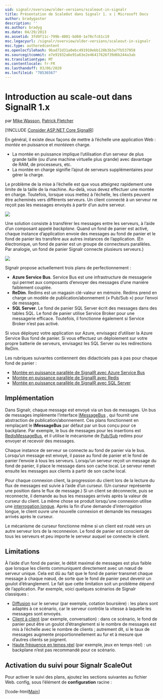 ```yaml
---
uid: signalr/overview/older-versions/scaleout-in-signalr
title: Présentation de ScaleOut dans Signalr 1. x | Microsoft Docs
author: bradygaster
description: ''
ms.author: bradyg
ms.date: 04/29/2013
ms.assetid: 3fd9f11c-799b-4001-bd60-1e70cfc61c19
msc.legacyurl: /signalr/overview/older-versions/scaleout-in-signalr
msc.type: authoredcontent
ms.openlocfilehash: 9bad72d31a0ebc491910ebb128b3b3a7fb537958
ms.sourcegitcommit: e7e91932a6e91a63e2e46417626f39d6b244a3ab
ms.translationtype: MT
ms.contentlocale: fr-FR
ms.lasthandoff: 03/06/2020
ms.locfileid: "78536567"
---
```

# <a name="introduction-to-scaleout-in-signalr-1x"></a>Introduction au scale-out dans SignalR 1.x

par [Mike Wasson](https://github.com/MikeWasson), [Patrick Fletcher](https://github.com/pfletcher)

[!INCLUDE [Consider ASP.NET Core SignalR](~/includes/signalr/signalr-version-disambiguation.md)]

En général, il existe deux façons de mettre à l’échelle une application Web : *montée* en puissance et *montée*en charge.

- La montée en puissance implique l’utilisation d’un serveur de plus grande taille (ou d’une machine virtuelle plus grande) avec davantage de RAM, de processeurs, etc.
- La montée en charge signifie l’ajout de serveurs supplémentaires pour gérer la charge.

Le problème de la mise à l’échelle est que vous atteignez rapidement une limite de la taille de la machine. Au-delà, vous devez effectuer une montée en charge. Toutefois, lorsque vous mettez à l’échelle, les clients peuvent être acheminés vers différents serveurs. Un client connecté à un serveur ne reçoit pas les messages envoyés à partir d’un autre serveur.

![](scaleout-in-signalr/_static/image1.png)

Une solution consiste à transférer les messages entre les serveurs, à l’aide d’un composant appelé *backplane*. Quand un fond de panier est activé, chaque instance d’application envoie des messages au fond de panier et le fond de panier les transfère aux autres instances de l’application. (En électronique, un fond de panier est un groupe de connecteurs parallèles. Par analogie, un fond de panier Signalr connecte plusieurs serveurs.)

![](scaleout-in-signalr/_static/image2.png)

Signalr propose actuellement trois plans de perfectionnement :

- **Azure Service Bus**. Service Bus est une infrastructure de messagerie qui permet aux composants d’envoyer des messages d’une manière faiblement couplée.
- **ReDim**. Redims est un magasin clé-valeur en mémoire. Redims prend en charge un modèle de publication/abonnement (« Pub/Sub ») pour l’envoi de messages.
- **SQL Server**. Le fond de panier SQL Server écrit des messages dans des tables SQL. Le fond de panier utilise Service Broker pour une messagerie efficace. Toutefois, il fonctionne également si Service Broker n’est pas activé.

Si vous déployez votre application sur Azure, envisagez d’utiliser la Azure Service Bus fond de panier. Si vous effectuez un déploiement sur votre propre batterie de serveurs, envisagez les SQL Server ou les redirections ReDim.

Les rubriques suivantes contiennent des didacticiels pas à pas pour chaque fond de panier :

- [Montée en puissance parallèle de SignalR avec Azure Service Bus](scaleout-with-windows-azure-service-bus.md)
- [Montée en puissance parallèle de SignalR avec Redis](scaleout-with-redis.md)
- [Montée en puissance parallèle de SignalR avec SQL Server](scaleout-with-sql-server.md)

## <a name="implementation"></a>Implémentation

Dans Signalr, chaque message est envoyé via un bus de messages. Un bus de messages implémente l’interface [IMessageBus](https://msdn.microsoft.com/library/microsoft.aspnet.signalr.messaging.imessagebus(v=vs.100).aspx) , qui fournit une abstraction de publication/abonnement. Ces plans fonctionnent en remplaçant le **IMessageBus** par défaut par un bus conçu pour ce backplane. Par exemple, le bus de messages pour les insertions est [RedisMessageBus](https://msdn.microsoft.com/library/microsoft.aspnet.signalr.redis.redismessagebus(v=vs.100).aspx), et il utilise le mécanisme de [Pub/Sub](http://redis.io/topics/pubsub) redims pour envoyer et recevoir des messages.

Chaque instance de serveur se connecte au fond de panier via le bus. Lorsqu’un message est envoyé, il passe au fond de panier et le fond de panier l’envoie à tous les serveurs. Lorsqu’un serveur reçoit un message du fond de panier, il place le message dans son cache local. Le serveur remet ensuite les messages aux clients à partir de son cache local.

Pour chaque connexion client, la progression du client lors de la lecture du flux de messages est suivie à l’aide d’un curseur. (Un curseur représente une position dans le flux de message.) Si un client se déconnecte, puis se reconnecte, il demande au bus les messages arrivés après la valeur de curseur du client. La même chose se produit lorsqu’une connexion utilise une [interrogation longue](../getting-started/introduction-to-signalr.md#transports). Après la fin d’une demande d’interrogation longue, le client ouvre une nouvelle connexion et demande les messages arrivés après le curseur.

Le mécanisme de curseur fonctionne même si un client est routé vers un autre serveur lors de la reconnexion. Le fond de panier est conscient de tous les serveurs et peu importe le serveur auquel se connecte le client.

## <a name="limitations"></a>Limitations

À l’aide d’un fond de panier, le débit maximal de messages est plus faible que lorsque les clients communiquent directement avec un nœud de serveur unique. Cela est dû au fait que le fond de panier transmet chaque message à chaque nœud, de sorte que le fond de panier peut devenir un goulot d’étranglement. Le fait que cette limitation soit un problème dépend de l’application. Par exemple, voici quelques scénarios de Signalr classiques :

- [Diffusion](tutorial-server-broadcast-with-aspnet-signalr.md) sur le serveur (par exemple, cotation boursière) : les plans sont adaptés à ce scénario, car le serveur contrôle la vitesse à laquelle les messages sont envoyés.
- [Client à client](tutorial-getting-started-with-signalr.md) (par exemple, conversation) : dans ce scénario, le fond de panier peut être un goulot d’étranglement si le nombre de messages est mis à l’échelle avec le nombre de clients ; autrement dit, si le taux de messages augmente proportionnellement au fur et à mesure que d’autres clients se joignent.
- [Haute fréquence en temps réel](tutorial-high-frequency-realtime-with-signalr.md) (par exemple, jeux en temps réel) : un backplane n’est pas recommandé pour ce scénario.

## <a name="enabling-tracing-for-signalr-scaleout"></a>Activation du suivi pour Signalr ScaleOut

Pour activer le suivi des plans, ajoutez les sections suivantes au fichier Web. config, sous l’élément de **configuration** racine :

[!code-html[Main](scaleout-in-signalr/samples/sample1.html)]
